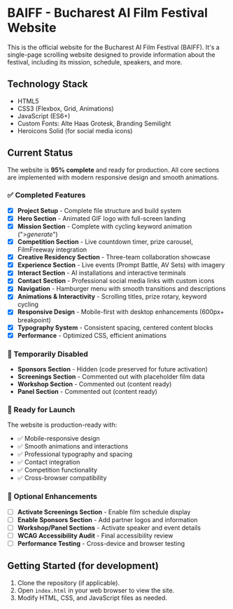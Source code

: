 # BAIFF - Bucharest AI Film Festival Website

This is the official website for the Bucharest AI Film Festival (BAIFF).
It's a single-page scrolling website designed to provide information about the festival, including its mission, schedule, speakers, and more.

## Technology Stack

*   HTML5
*   CSS3 (Flexbox, Grid, Animations)
*   JavaScript (ES6+)
*   Custom Fonts: Alte Haas Grotesk, Branding Semilight
*   Heroicons Solid (for social media icons)

## Current Status

The website is **95% complete** and ready for production. All core sections are implemented with modern responsive design and smooth animations.

### ✅ Completed Features

*   [x] **Project Setup** - Complete file structure and build system
*   [x] **Hero Section** - Animated GIF logo with full-screen landing
*   [x] **Mission Section** - Complete with cycling keyword animation (">_generate_")
*   [x] **Competition Section** - Live countdown timer, prize carousel, FilmFreeway integration
*   [x] **Creative Residency Section** - Three-team collaboration showcase
*   [x] **Experience Section** - Live events (Prompt Battle, AV Sets) with imagery
*   [x] **Interact Section** - AI installations and interactive terminals
*   [x] **Contact Section** - Professional social media links with custom icons
*   [x] **Navigation** - Hamburger menu with smooth transitions and descriptions
*   [x] **Animations & Interactivity** - Scrolling titles, prize rotary, keyword cycling
*   [x] **Responsive Design** - Mobile-first with desktop enhancements (600px+ breakpoint)
*   [x] **Typography System** - Consistent spacing, centered content blocks
*   [x] **Performance** - Optimized CSS, efficient animations

### 🚫 Temporarily Disabled

*   **Sponsors Section** - Hidden (code preserved for future activation)
*   **Screenings Section** - Commented out with placeholder film data
*   **Workshop Section** - Commented out (content ready)
*   **Panel Section** - Commented out (content ready)

### 🎯 Ready for Launch

The website is production-ready with:
- ✅ Mobile-responsive design
- ✅ Smooth animations and interactions  
- ✅ Professional typography and spacing
- ✅ Contact integration
- ✅ Competition functionality
- ✅ Cross-browser compatibility

### 📝 Optional Enhancements

*   [ ] **Activate Screenings Section** - Enable film schedule display
*   [ ] **Enable Sponsors Section** - Add partner logos and information
*   [ ] **Workshop/Panel Sections** - Activate speaker and event details
*   [ ] **WCAG Accessibility Audit** - Final accessibility review
*   [ ] **Performance Testing** - Cross-device and browser testing

## Getting Started (for development)

1.  Clone the repository (if applicable).
2.  Open `index.html` in your web browser to view the site.
3.  Modify HTML, CSS, and JavaScript files as needed.
